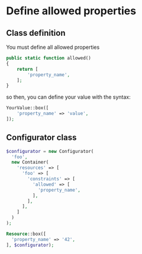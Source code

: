 # Define allowed properties

## Class definition 

You must define all allowed properties

```php
public static function allowed()
{
    return [
        'property_name',
    ];
}
```

so then, you can define your value with the syntax:

```php
YourValue::box([
    'property_name' => 'value',
]);
```

## Configurator class

```php
$configurator = new Configurator(
  'foo',
  new Container(
    'resources' => [
      'foo' => [
        'constraints' => [
          'allowed' => [
            'property_name',
          ],
        ],
      ],
    ]
  )
);

Resource::box([
  'property_name' => '42',
], $configurator);
```
